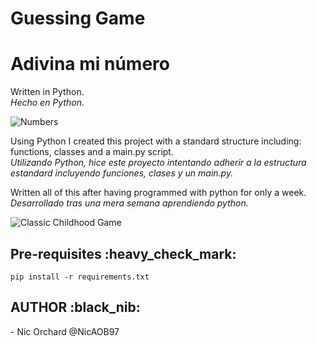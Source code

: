 # Guessing Game
# Adivina mi número

Written in Python.<br>
<em>Hecho en Python. </em>

![Numbers](img/Numbers.png?raw=true "Numbers") 

Using Python I created this project with a standard structure including: functions, classes and a main.py script.  <br>
<em>Utilizando Python, hice este proyecto intentando adherir a la estructura estandard incluyendo funciones, clases y un main.py. </em>

Written all of this after having programmed with python for only a week. <br>
<em>Desarrollado tras una mera semana aprendiendo python.</em>

![Classic Childhood Game](img/battleship_im.jpeg?raw=true "Battleship, Classic Game") 

<h2>Pre-requisites :heavy_check_mark: </h2>

```
pip install -r requirements.txt 
```

<h2>AUTHOR :black_nib: </h2>
- Nic Orchard @NicAOB97
